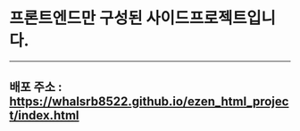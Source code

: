 # 프론트엔드만 구성된 사이드프로젝트입니다.
***
배포 주소 : https://whalsrb8522.github.io/ezen_html_project/index.html
----------------------------------------------------------
